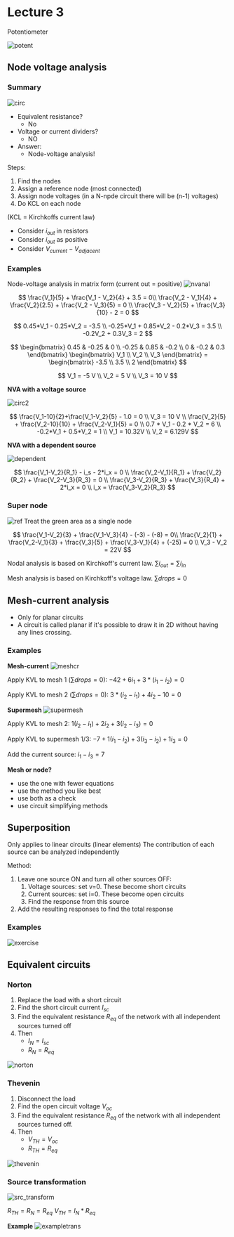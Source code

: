 # Lecture 3

Potentiometer

![potent](potens.PNG)

## Node voltage analysis

### Summary
![circ](circ.PNG)
- Equivalent resistance?
  - No
- Voltage or current dividers?
  - NO
- Answer:
  - Node-voltage analysis!

Steps:
1. Find the nodes
2. Assign a reference node (most connected)
3. Assign node voltages (in a N-npde circuit there will be (n-1) voltages)
4. Do KCL on each node

(KCL = Kirchkoffs current law)

- Consider $i_{out}$ in resistors
- Consider $i_{out}$ as positive
- Consider $V_{current}-V_{adjacent}$

### Examples
Node-voltage analysis in matrix form
(current out = positive)
![nvanal](matrixform.PNG)

$$
\frac{V_1}{5} + \frac{V_1 - V_2}{4} + 3.5 = 0\\
\frac{V_2 - V_1}{4} + \frac{V_2}{2.5} + \frac{V_2 - V_3}{5} = 0 \\
\frac{V_3 - V_2}{5} + \frac{V_3}{10} - 2 = 0
$$

$$
0.45*V_1 - 0.25*V_2 = -3.5 \\
-0.25*V_1 + 0.85*V_2 - 0.2*V_3 = 3.5 \\
-0.2V_2 + 0.3V_3 = 2
$$

$$
\begin{bmatrix}
  0.45 & -0.25 & 0 \\
  -0.25 & 0.85 & -0.2 \\
  0 & -0.2 & 0.3
\end{bmatrix}
\begin{bmatrix}
  V_1 \\
  V_2 \\
  V_3
\end{bmatrix} = 
\begin{bmatrix}
  -3.5 \\
  3.5 \\
  2
\end{bmatrix}
$$

$$
V_1 = -5 V \\
V_2 = 5 V \\
V_3 = 10 V
$$

**NVA with a voltage source**

![circ2](circ2.png)

$$
\frac{V_1-10}{2}+\frac{V_1-V_2}{5} - 1.0 = 0 \\
V_3 = 10 V \\
\frac{V_2}{5} + \frac{V_2-10}{10} + \frac{V_2-V_1}{5} = 0 \\
0.7 * V_1 - 0.2 * V_2 = 6 \\
-0.2*V_1 + 0.5*V_2 = 1 \\
V_1 = 10.32V \\
V_2 = 6.129V
$$

**NVA with a dependent source**

![dependent](dependent.png)

$$
\frac{V_1-V_2}{R_1} - i_s - 2*i_x = 0 \\
\frac{V_2-V_1}{R_1} + \frac{V_2}{R_2} + \frac{V_2-V_3}{R_3} = 0 \\
\frac{V_3-V_2}{R_3} + \frac{V_3}{R_4} + 2*i_x = 0 \\
i_x = \frac{V_3-V_2}{R_3}
$$

### Super node
![ref](ref.PNG)
Treat the green area as a single node

$$
\frac{V_1-V_2}{3} + \frac{V_1-V_3}{4} - (-3) - (-8) = 0\\
\frac{V_2}{1} + \frac{V_2-V_1}{3} + \frac{V_3}{5} + \frac{V_3-V_1}{4} + (-25) = 0 \\
V_3 - V_2 = 22V
$$

Nodal analysis is based on Kirchkoff's current law.
$\sum{i_{out}} = \sum{i_{in}}$

Mesh analysis is based on Kirchkoff's voltage law.
$\sum{drops} = 0$

## Mesh-current analysis
- Only for planar circuits
- A circuit is called planar if it's possible to draw it in 2D without having any lines crossing.

### Examples

**Mesh-current**
![meshcr](meshc.PNG)

Apply KVL to mesh 1 ($\sum{drops}=0$):
$-42+6i_1+3*(i_1-i_2)=0$

Apply KVL to mesh 2 ($\sum{drops}=0$):
$3*(i_2-i_1)+4i_2-10=0$

**Supermesh**
![supermesh](supermesh.png)

Apply KVL to mesh 2:
$1(i_2-i_1) + 2i_2 + 3(i_2-i_3) = 0$

Apply KVL to supermesh 1/3:
$-7 + 1(i_1-i_2) + 3(i_3-i_2) + 1i_3 = 0$

Add the current source:
$i_1 - i_3 = 7$

**Mesh or node?**
- use the one with fewer equations
- use the method you like best
- use both as a check
- use circuit simplifying methods

## Superposition
Only applies to linear circuits (linear elements)
The contribution of each source can be analyzed independently

Method:
1. Leave one source ON and turn all other sources OFF:
   1. Voltage sources: set v=0. These become short circuits
   2. Current sources: set i=0. These become open circuits
   3. Find the response from this source
2. Add the resulting responses to find the total response

### Examples

![exercise](findix.PNG)
## Equivalent circuits

### Norton
1. Replace the load with a short circuit
2. Find the short circuit current $I_{sc}$
3. Find the equivalent resistance $R_{eq}$ of the network with all independent sources turned off
4. Then
   - $I_N=I_{sc}$
   - $R_N=R_{eq}$

![norton](norton.png)

### Thevenin
1. Disconnect the load
2. Find the open circuit voltage $V_{oc}$
3. Find the equivalent resistance $R_{eq}$ of the network with all independent sources turned off.
4. Then
   - $V_{TH}=V_{oc}$
   - $R_{TH}=R_{eq}$

![thevenin](thevenin.png)

### Source transformation

![src_transform](transform.png)

$R_{TH}=R_N=R_{eq}$
$V_{TH}=I_N*R_{eq}$

**Example**
![exampletrans](exampltrans.PNG)